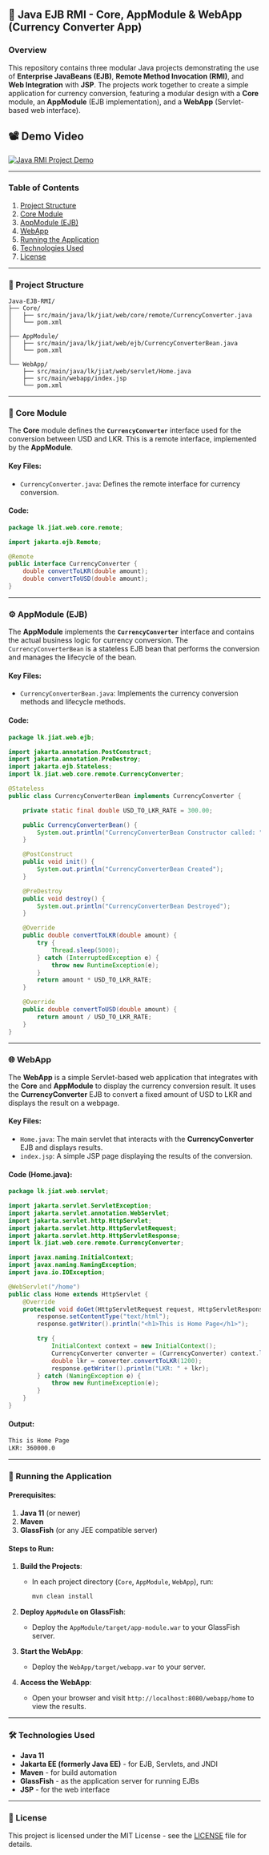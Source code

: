 ## 🚀 Java EJB RMI - Core, AppModule & WebApp (Currency Converter App)

### Overview

This repository contains three modular Java projects demonstrating the use of **Enterprise JavaBeans (EJB)**, **Remote Method Invocation (RMI)**, and **Web Integration** with **JSP**. The projects work together to create a simple application for currency conversion, featuring a modular design with a **Core** module, an **AppModule** (EJB implementation), and a **WebApp** (Servlet-based web interface).

## 📽️ Demo Video
[![Java RMI Project Demo](https://github.com/chamikathereal/Java-EJB-RMI/blob/main/Java-EJB-RMI.jpg)](https://youtu.be/gwV-9rF5hJs)

---

### Table of Contents

1. [Project Structure](#project-structure)
2. [Core Module](#core-module)
3. [AppModule (EJB)](#appmodule-ejb)
4. [WebApp](#webapp)
5. [Running the Application](#running-the-application)
6. [Technologies Used](#technologies-used)
7. [License](#license)

---

### 📁 Project Structure

```
Java-EJB-RMI/
├── Core/
│   ├── src/main/java/lk/jiat/web/core/remote/CurrencyConverter.java
│   └── pom.xml
│
├── AppModule/
│   ├── src/main/java/lk/jiat/web/ejb/CurrencyConverterBean.java
│   └── pom.xml
│
└── WebApp/
    ├── src/main/java/lk/jiat/web/servlet/Home.java
    ├── src/main/webapp/index.jsp
    └── pom.xml
```

---

### 🔑 Core Module

The **Core** module defines the **`CurrencyConverter`** interface used for the conversion between USD and LKR. This is a remote interface, implemented by the **AppModule**.

#### Key Files:

* `CurrencyConverter.java`: Defines the remote interface for currency conversion.

#### Code:

```java
package lk.jiat.web.core.remote;

import jakarta.ejb.Remote;

@Remote
public interface CurrencyConverter {
    double convertToLKR(double amount);
    double convertToUSD(double amount);
}
```

---

### ⚙️ AppModule (EJB)

The **AppModule** implements the **`CurrencyConverter`** interface and contains the actual business logic for currency conversion. The `CurrencyConverterBean` is a stateless EJB bean that performs the conversion and manages the lifecycle of the bean.

#### Key Files:

* `CurrencyConverterBean.java`: Implements the currency conversion methods and lifecycle methods.

#### Code:

```java
package lk.jiat.web.ejb;

import jakarta.annotation.PostConstruct;
import jakarta.annotation.PreDestroy;
import jakarta.ejb.Stateless;
import lk.jiat.web.core.remote.CurrencyConverter;

@Stateless
public class CurrencyConverterBean implements CurrencyConverter {

    private static final double USD_TO_LKR_RATE = 300.00;

    public CurrencyConverterBean() {
        System.out.println("CurrencyConverterBean Constructor called: " + this.hashCode());
    }

    @PostConstruct
    public void init() {
        System.out.println("CurrencyConverterBean Created");
    }

    @PreDestroy
    public void destroy() {
        System.out.println("CurrencyConverterBean Destroyed");
    }

    @Override
    public double convertToLKR(double amount) {
        try {
            Thread.sleep(5000);
        } catch (InterruptedException e) {
            throw new RuntimeException(e);
        }
        return amount * USD_TO_LKR_RATE;
    }

    @Override
    public double convertToUSD(double amount) {
        return amount / USD_TO_LKR_RATE;
    }
}
```

---

### 🌐 WebApp

The **WebApp** is a simple Servlet-based web application that integrates with the **Core** and **AppModule** to display the currency conversion result. It uses the **CurrencyConverter** EJB to convert a fixed amount of USD to LKR and displays the result on a webpage.

#### Key Files:

* `Home.java`: The main servlet that interacts with the **CurrencyConverter** EJB and displays results.
* `index.jsp`: A simple JSP page displaying the results of the conversion.

#### Code (Home.java):

```java
package lk.jiat.web.servlet;

import jakarta.servlet.ServletException;
import jakarta.servlet.annotation.WebServlet;
import jakarta.servlet.http.HttpServlet;
import jakarta.servlet.http.HttpServletRequest;
import jakarta.servlet.http.HttpServletResponse;
import lk.jiat.web.core.remote.CurrencyConverter;

import javax.naming.InitialContext;
import javax.naming.NamingException;
import java.io.IOException;

@WebServlet("/home")
public class Home extends HttpServlet {
    @Override
    protected void doGet(HttpServletRequest request, HttpServletResponse response) throws ServletException, IOException {
        response.setContentType("text/html");
        response.getWriter().println("<h1>This is Home Page</h1>");

        try {
            InitialContext context = new InitialContext();
            CurrencyConverter converter = (CurrencyConverter) context.lookup("java:global/app-module/CurrencyConverterBean!lk.jiat.web.core.remote.CurrencyConverter");
            double lkr = converter.convertToLKR(1200);
            response.getWriter().println("LKR: " + lkr);
        } catch (NamingException e) {
            throw new RuntimeException(e);
        }
    }
}
```

#### Output:

```html
This is Home Page
LKR: 360000.0
```

---

### 🚀 Running the Application

#### Prerequisites:

1. **Java 11** (or newer)
2. **Maven**
3. **GlassFish** (or any JEE compatible server)

#### Steps to Run:

1. **Build the Projects**:

   * In each project directory (`Core`, `AppModule`, `WebApp`), run:

     ```bash
     mvn clean install
     ```
2. **Deploy `AppModule` on GlassFish**:

   * Deploy the `AppModule/target/app-module.war` to your GlassFish server.
3. **Start the WebApp**:

   * Deploy the `WebApp/target/webapp.war` to your server.
4. **Access the WebApp**:

   * Open your browser and visit `http://localhost:8080/webapp/home` to view the results.

---

### 🛠️ Technologies Used

* **Java 11**
* **Jakarta EE (formerly Java EE)** - for EJB, Servlets, and JNDI
* **Maven** - for build automation
* **GlassFish** - as the application server for running EJBs
* **JSP** - for the web interface

---

### 📄 License

This project is licensed under the MIT License - see the [LICENSE](LICENSE) file for details.
